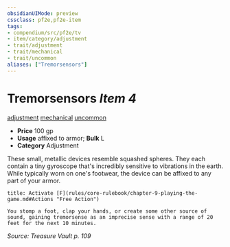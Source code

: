 ```yaml
---
obsidianUIMode: preview
cssclass: pf2e,pf2e-item
tags:
- compendium/src/pf2e/tv
- item/category/adjustment
- trait/adjustment
- trait/mechanical
- trait/uncommon
aliases: ["Tremorsensors"]
---
```

# Tremorsensors *Item 4*  
[adjustment](rules/traits/adjustment-lotgb.md)  [mechanical](rules/traits/mechanical.md)  [uncommon](rules/traits/uncommon.md)  

- **Price** 100 gp
- **Usage** affixed to armor; **Bulk** L
- **Category** Adjustment

These small, metallic devices resemble squashed spheres. They each contain a tiny gyroscope that's incredibly sensitive to vibrations in the earth. While typically worn on one's footwear, the device can be affixed to any part of your armor.

```ad-embed-ability
title: Activate [F](rules/core-rulebook/chapter-9-playing-the-game.md#Actions "Free Action")

You stomp a foot, clap your hands, or create some other source of sound, gaining tremorsense as an imprecise sense with a range of 20 feet for the next 10 minutes.
```

*Source: Treasure Vault p. 109*